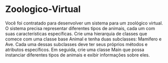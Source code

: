 # Zoologico-Virtual
Você foi contratado para desenvolver um sistema para um zoológico virtual. O sistema precisa representar diferentes tipos de animais, cada um com suas características específicas. Crie uma hierarquia de classes que comece com uma classe base Animal e tenha duas subclasses: Mamifero e Ave. Cada uma dessas subclasses deve ter seus próprios métodos e atributos específicos. Em seguida, crie uma classe Main que possa instanciar diferentes tipos de animais e exibir informações sobre eles.
